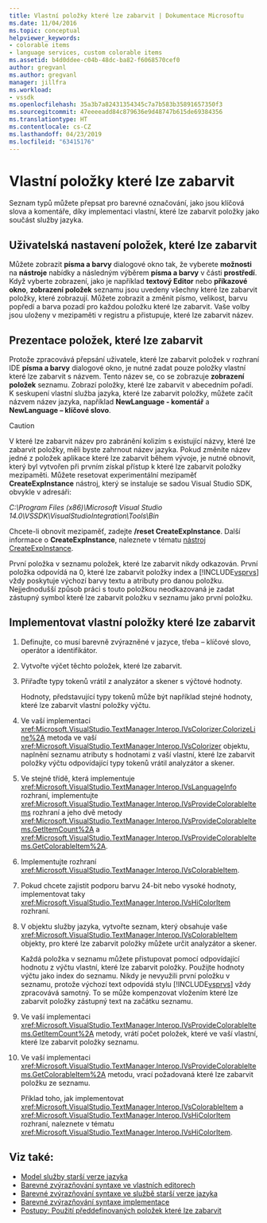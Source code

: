 ```yaml
---
title: Vlastní položky které lze zabarvit | Dokumentace Microsoftu
ms.date: 11/04/2016
ms.topic: conceptual
helpviewer_keywords:
- colorable items
- language services, custom colorable items
ms.assetid: b4d0ddee-c04b-48dc-ba82-f6068570cef0
author: gregvanl
ms.author: gregvanl
manager: jillfra
ms.workload:
- vssdk
ms.openlocfilehash: 35a3b7a82431354345c7a7b583b35891657350f3
ms.sourcegitcommit: 47eeeeadd84c879636e9d48747b615de69384356
ms.translationtype: HT
ms.contentlocale: cs-CZ
ms.lasthandoff: 04/23/2019
ms.locfileid: "63415176"
---
```

# <a name="custom-colorable-items"></a>Vlastní položky které lze zabarvit
Seznam typů můžete přepsat pro barevné označování, jako jsou klíčová slova a komentáře, díky implementaci vlastní, které lze zabarvit položky jako součást služby jazyka.

## <a name="user-settings-of-colorable-items"></a>Uživatelská nastavení položek, které lze zabarvit
 Můžete zobrazit **písma a barvy** dialogové okno tak, že vyberete **možnosti** na **nástroje** nabídky a následným výběrem **písma a barvy** v části **prostředí**. Když vyberte zobrazení, jako je například **textový Editor** nebo **příkazové okno**, **zobrazení položek** seznamu jsou uvedeny všechny které lze zabarvit položky, které zobrazují. Můžete zobrazit a změnit písmo, velikost, barvu popředí a barva pozadí pro každou položku které lze zabarvit. Vaše volby jsou uloženy v mezipaměti v registru a přistupuje, které lze zabarvit název.

## <a name="presentation-of-colorable-items"></a>Prezentace položek, které lze zabarvit
 Protože zpracovává přepsání uživatele, které lze zabarvit položek v rozhraní IDE **písma a barvy** dialogové okno, je nutné zadat pouze položky vlastní které lze zabarvit s názvem. Tento název se, co se zobrazuje **zobrazení položek** seznamu. Zobrazí položky, které lze zabarvit v abecedním pořadí. K seskupení vlastní služba jazyka, které lze zabarvit položky, můžete začít názvem název jazyka, například **NewLanguage - komentář** a **NewLanguage – klíčové slovo**.

> [!CAUTION]
> V které lze zabarvit název pro zabránění kolizím s existující názvy, které lze zabarvit položky, měli byste zahrnout název jazyka. Pokud změníte název jedné z položek aplikace které lze zabarvit během vývoje, je nutné obnovit, který byl vytvořen při prvním získal přístup k které lze zabarvit položky mezipaměti. Můžete resetovat experimentální mezipaměť **CreateExpInstance** nástroj, který se instaluje se sadou Visual Studio SDK, obvykle v adresáři:
>
> *C:\Program Files (x86)\Microsoft Visual Studio 14.0\VSSDK\VisualStudioIntegration\Tools\Bin*
>
> Chcete-li obnovit mezipaměť, zadejte **/reset CreateExpInstance**. Další informace o **CreateExpInstance**, naleznete v tématu [nástroj CreateExpInstance](../../extensibility/internals/createexpinstance-utility.md).

 První položka v seznamu položek, které lze zabarvit nikdy odkazován. První položka odpovídá na 0, které lze zabarvit položky index a [!INCLUDE[vsprvs](../../code-quality/includes/vsprvs_md.md)] vždy poskytuje výchozí barvy textu a atributy pro danou položku. Nejjednodušší způsob práci s touto položkou neodkazovaná je zadat zástupný symbol které lze zabarvit položku v seznamu jako první položku.

## <a name="implement-custom-colorable-items"></a>Implementovat vlastní položky které lze zabarvit

1. Definujte, co musí barevně zvýrazněné v jazyce, třeba – klíčové slovo, operátor a identifikátor.

2. Vytvořte výčet těchto položek, které lze zabarvit.

3. Přiřaďte typy tokenů vrátil z analyzátor a skener s výčtové hodnoty.

    Hodnoty, představující typy tokenů může být například stejné hodnoty, které lze zabarvit vlastní položky výčtu.

4. Ve vaší implementaci <xref:Microsoft.VisualStudio.TextManager.Interop.IVsColorizer.ColorizeLine%2A> metoda ve vaší <xref:Microsoft.VisualStudio.TextManager.Interop.IVsColorizer> objektu, naplnění seznamu atributy s hodnotami z vaší vlastní, které lze zabarvit položky výčtu odpovídající typy tokenů vrátil analyzátor a skener.

5. Ve stejné třídě, která implementuje <xref:Microsoft.VisualStudio.TextManager.Interop.IVsLanguageInfo> rozhraní, implementujte <xref:Microsoft.VisualStudio.TextManager.Interop.IVsProvideColorableItems> rozhraní a jeho dvě metody <xref:Microsoft.VisualStudio.TextManager.Interop.IVsProvideColorableItems.GetItemCount%2A> a <xref:Microsoft.VisualStudio.TextManager.Interop.IVsProvideColorableItems.GetColorableItem%2A>.

6. Implementujte rozhraní <xref:Microsoft.VisualStudio.TextManager.Interop.IVsColorableItem>.

7. Pokud chcete zajistit podporu barvu 24-bit nebo vysoké hodnoty, implementovat taky <xref:Microsoft.VisualStudio.TextManager.Interop.IVsHiColorItem> rozhraní.

8. V objektu služby jazyka, vytvořte seznam, který obsahuje vaše <xref:Microsoft.VisualStudio.TextManager.Interop.IVsColorableItem> objekty, pro které lze zabarvit položky můžete určit analyzátor a skener.

    Každá položka v seznamu můžete přistupovat pomocí odpovídající hodnotu z výčtu vlastní, které lze zabarvit položky. Použijte hodnoty výčtu jako index do seznamu. Nikdy je nevyužili první položku v seznamu, protože výchozí text odpovídá stylu [!INCLUDE[vsprvs](../../code-quality/includes/vsprvs_md.md)] vždy zpracovává samotný. To se může kompenzovat vložením které lze zabarvit položky zástupný text na začátku seznamu.

9. Ve vaší implementaci <xref:Microsoft.VisualStudio.TextManager.Interop.IVsProvideColorableItems.GetItemCount%2A> metody, vrátí počet položek, které ve vaší vlastní, které lze zabarvit položky seznamu.

10. Ve vaší implementaci <xref:Microsoft.VisualStudio.TextManager.Interop.IVsProvideColorableItems.GetColorableItem%2A> metodu, vrací požadovaná které lze zabarvit položku ze seznamu.

    Příklad toho, jak implementovat <xref:Microsoft.VisualStudio.TextManager.Interop.IVsColorableItem> a <xref:Microsoft.VisualStudio.TextManager.Interop.IVsHiColorItem> rozhraní, naleznete v tématu <xref:Microsoft.VisualStudio.TextManager.Interop.IVsHiColorItem>.

## <a name="see-also"></a>Viz také:
- [Model služby starší verze jazyka](../../extensibility/internals/model-of-a-legacy-language-service.md)
- [Barevné zvýrazňování syntaxe ve vlastních editorech](../../extensibility/syntax-coloring-in-custom-editors.md)
- [Barevné zvýrazňování syntaxe ve službě starší verze jazyka](../../extensibility/internals/syntax-coloring-in-a-legacy-language-service.md)
- [Barevné zvýrazňování syntaxe implementace](../../extensibility/internals/implementing-syntax-coloring.md)
- [Postupy: Použití předdefinovaných položek které lze zabarvit](../../extensibility/internals/how-to-use-built-in-colorable-items.md)